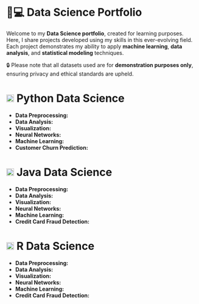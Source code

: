 # 🧪💻 Data Science Portfolio

Welcome to my **Data Science portfolio**, created for learning purposes. Here, I share projects developed using my skills in this ever-evolving field. Each project demonstrates my ability to apply **machine learning**, **data analysis**, and **statistical modeling** techniques.

🔒 Please note that all datasets used are for **demonstration purposes only**, ensuring privacy and ethical standards are upheld.

# <img src="https://cdn.jsdelivr.net/gh/devicons/devicon/icons/python/python-original.svg" height="20" alt="python logo"  /> Python Data Science 
- **Data Preprocessing:**
- **Data Analysis:**
- **Visualization:**
- **Neural Networks:**
- **Machine Learning:**
- **Customer Churn Prediction:**



# <img src="https://cdn.jsdelivr.net/gh/devicons/devicon/icons/java/java-original.svg" height="20" alt="java logo"  /> Java Data Science 
- **Data Preprocessing:**
- **Data Analysis:**
- **Visualization:**
- **Neural Networks:**
- **Machine Learning:**
- **Credit Card Fraud Detection:**

# <img src="https://cdn.jsdelivr.net/gh/devicons/devicon/icons/r/r-original.svg" height="20" alt="r logo"  /> R Data Science 
- **Data Preprocessing:**
- **Data Analysis:**
- **Visualization:**
- **Neural Networks:**
- **Machine Learning:**
- **Credit Card Fraud Detection:**


